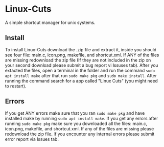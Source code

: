 # Linux-Cuts
A simple shortcut manager for unix systems.

## Install
To install Linux-Cuts download the .zip file and extract it, inside you should see four file: main.c, icon.png, makefile, and shortcut.xml. If ANY of the files are missing redownload the zip file (If they are not included in the zip on your second download please submit a bug report vi Issuses tab). After you extacted the files, open a terminal in the folder and run the command `sudo apt install make` after that run `sudo make pkg` and `sudo make install`. After running the command search for a app called "Linux Cuts" (you might need to restart).

## Errors
If you get ANY errors make sure that you ran `sudo make pkg` and have installed make by running `sudo apt install make`. If you get any errors after running `sudo make pkg` make sure you downloaded all the files: main.c, icon.png, makefile, and shortcut.xml. If any of the files are missing please redownload the zip file. If you encounter any internal errors please submit error report via Issues tab.
